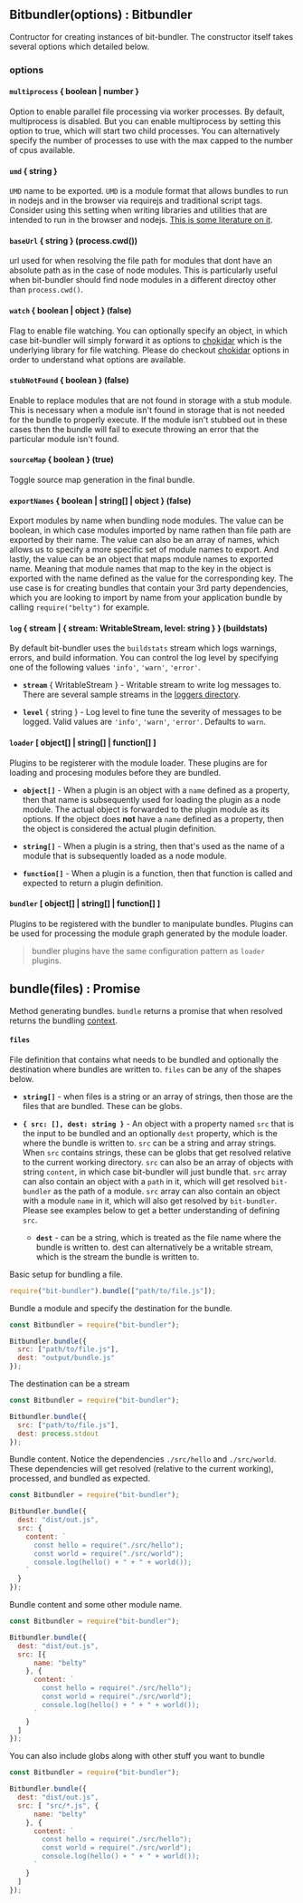## Bitbundler(options) : Bitbundler

Contructor for creating instances of bit-bundler. The constructor itself takes several options which detailed below.

### options

#### **`multiprocess`** { boolean | number }

Option to enable parallel file processing via worker processes. By default, multiprocess is disabled. But you can enable multiprocess by setting this option to true, which will start two child processes. You can alternatively specify the number of processes to use with the max capped to the number of cpus available.

#### **`umd`** { string }

`UMD` name to be exported. `UMD` is a module format that allows bundles to run in nodejs and in the browser via requirejs and traditional script tags. Consider using this setting when writing libraries and utilities that are intended to run in the browser and nodejs. [This is some literature on it](https://github.com/umdjs/umd).

#### **`baseUrl`** { string } (process.cwd())

url used for when resolving the file path for modules that dont have an absolute path as in the case of node modules. This is particularly useful when bit-bundler should find node modules in a different directoy other than `process.cwd()`.

#### **`watch`** { boolean | object } (false)

Flag to enable file watching. You can optionally specify an object, in which case bit-bundler will simply forward it as options to [chokidar](https://github.com/paulmillr/chokidar) which is the underlying library for file watching. Please do checkout [chokidar](https://github.com/paulmillr/chokidar) options in order to understand what options are available.

#### **`stubNotFound`** { boolean } (false)

Enable to replace modules that are not found in storage with a stub module. This is necessary when a module isn't found in storage that is not needed for the bundle to properly execute. If the module isn't stubbed out in these cases then the bundle will fail to execute throwing an error that the particular module isn't found.

#### **`sourceMap`** { boolean } (true)

Toggle source map generation in the final bundle.

#### **`exportNames`** { boolean | string[] | object } (false)

Export modules by name when bundling node modules. The value can be boolean, in which case modules imported by name rathen than file path are exported by their name. The value can also be an array of names, which allows us to specify a more specific set of module names to export. And lastly, the value can be an object that maps module names to exported name. Meaning that module names that map to the key in the object is exported with the name defined as the value for the corresponding key.
The use case is for creating bundles that contain your 3rd party dependencies, which you are looking to import by name from your application bundle by calling `require("belty")` for example.

#### **`log`** { stream | { stream: WritableStream, level: string } } (buildstats)

By default bit-bundler uses the `buildstats` stream which logs warnings, errors, and build information. You can control the log level by specifying one of the following values `'info'`, `'warn'`, `'error'`.

  - **`stream`** { WritableStream } - Writable stream to write log messages to. There are several sample streams in the [loggers directory](https://github.com/MiguelCastillo/bit-bundler/tree/master/loggers).

  - **`level`** { string } - Log level to fine tune the severity of messages to be logged. Valid values are `'info'`, `'warn'`, `'error'`. Defaults to `warn`.

#### **`loader`** [ object[] | string[] | function[] ]

Plugins to be registerer with the module loader. These plugins are for loading and procesing modules before they are bundled.

  - **`object[]`** - When a plugin is an object with a `name` defined as a property, then that name is subsequently used for loading the plugin as a node module. The actual object is forwarded to the plugin module as its options. If the object does **not** have a `name` defined as a property, then the object is considered the actual plugin definition.

  - **`string[]`** - When a plugin is a string, then that's used as the name of a module that is subsequently loaded as a node module.

  - **`function[]`** - When a plugin is a function, then that function is called and expected to return a plugin definition.

#### **`bundler`** [ object[] | string[] | function[] ]

Plugins to be registered with the bundler to manipulate bundles. Plugins can be used for processing the module graph generated by the module loader.

> bundler plugins have the same configuration pattern as `loader` plugins.


## bundle(files) : Promise

Method generating bundles. `bundle` returns a promise that when resolved returns the bundling [context](#context).

#### **`files`**

File definition that contains what needs to be bundled and optionally the destination where bundles are written to. `files` can be any of the shapes below.

  - **`string[]`** - when files is a string or an array of strings, then those are the files that are bundled. These can be globs.

  - **`{ src: [], dest: string }`** - An object with a property named `src` that is the input to be bundled and an optionally `dest` property, which is the where the bundle is written to. `src` can be a string and array strings. When `src` contains strings, these can be globs that get resolved relative to the current working directory. `src` can also be an array of objects with string `content`, in which case bit-bundler will just bundle that. `src` array can also contain an object with a `path` in it, which will get resolved `bit-bundler` as the path of a module. `src` array can also contain an object with a module `name` in it, which will also get resolved by `bit-bundler`. Please see examples below to get a better understanding of defining `src`.

    - **`dest`** - can be a string, which is treated as the file name where the bundle is written to. dest can alternatively be a writable stream, which is the stream the bundle is written to.


Basic setup for bundling a file.

``` javascript
require("bit-bundler").bundle(["path/to/file.js"]);
```

Bundle a module and specify the destination for the bundle.

``` javascript
const Bitbundler = require("bit-bundler");

Bitbundler.bundle({
  src: ["path/to/file.js"],
  dest: "output/bundle.js"
});
```

The destination can be a stream

``` javascript
const Bitbundler = require("bit-bundler");

Bitbundler.bundle({
  src: ["path/to/file.js"],
  dest: process.stdout
});
```

Bundle content. Notice the dependencies `./src/hello` and `./src/world`. These dependencies will get resolved (relative to the current working), processed, and bundled as expected.

``` javascript
const Bitbundler = require("bit-bundler");

Bitbundler.bundle({
  dest: "dist/out.js",
  src: {
    content: `
      const hello = require("./src/hello");
      const world = require("./src/world");
      console.log(hello() + " + " + world());
    `
  }
});
```

Bundle content and some other module name.

``` javascript
const Bitbundler = require("bit-bundler");

Bitbundler.bundle({
  dest: "dist/out.js",
  src: [{
      name: "belty"
    }, {
      content: `
        const hello = require("./src/hello");
        const world = require("./src/world");
        console.log(hello() + " + " + world());
      `
    }
  ]
});
```

You can also include globs along with other stuff you want to bundle

``` javascript
const Bitbundler = require("bit-bundler");

Bitbundler.bundle({
  dest: "dist/out.js",
  src: [ "src/*.js", {
      name: "belty"
    }, {
      content: `
        const hello = require("./src/hello");
        const world = require("./src/world");
        console.log(hello() + " + " + world());
      `
    }
  ]
});
```

